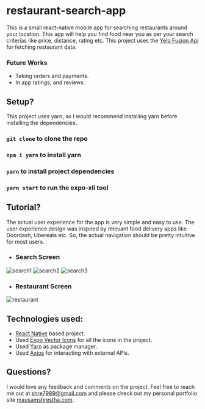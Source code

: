 # restaurant-search-app
This is a small react-native mobile app for searching restaurants around your location. This app will help you find food near you as per your search criterias
like price, distance, rating etc. This project uses the [Yelp Fusion Api](https://www.yelp.com/developers/documentation/v3/get_started) for fetching restaurant data.

### Future Works
- Taking orders and payments.
- In app ratings, and reviews.

## Setup?
This project uses yarn, so I would recommend installing yarn before installing the dependencies. 

### `git clone` to clone the repo
### `npm i yarn` to install yarn
### `yarn` to install project dependencies
### `yarn start` to run the expo-xli tool

## Tutorial?
The actual user experience for the app is very simple and easy to use. The user experience design was inspired by relevant food delivery apps like Doordash, Ubereats etc. So, the 
actual navigation should be pretty intuitive for most users.

* ### Search Screen

![search1](https://user-images.githubusercontent.com/55064602/163752618-aa6c0baa-3cbd-48f7-8316-b6bd2948291f.jpg) ![search2](https://user-images.githubusercontent.com/55064602/163752624-67f817f7-36ca-4094-b372-fa53f89e2d92.jpg) ![search3](https://user-images.githubusercontent.com/55064602/163752626-49759b2b-f071-48e5-800a-83a114a56df0.jpg)

* ### Restaurant Screen
![restaurant](https://user-images.githubusercontent.com/55064602/163752284-39322127-d342-4e2b-8d8a-e598ed054a80.jpg)


## Technologies used:
- [React Native](https://reactnative.dev/) based project.
- Used [Expo Vector Icons](https://icons.expo.fyi/) for all the icons in the project.
- Used [Yarn](https://www.npmjs.com/package/yarn) as package manager.
- Used [Axios](https://axios-http.com/) for interacting with external APIs.

## Questions? 
I would love any feedback and comments on the project. Feel free to reach me out at shre7989@gmail.com and please check out my personal portfolio site 
[mausamshrestha.com](https://mausamshrestha.com/).
